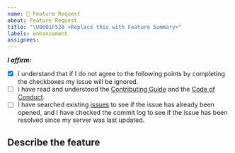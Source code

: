 ```yaml
---
name: 🔨 Feature Request
about: Feature Request
title: "\U0001F528 <Replace this with Feature Summary>"
labels: enhancement
assignees:
---
```


<!-- Remove space and place 'x' mark between square [] brackets or click the checkbox after saving to affirm the following points: -->
<!-- (it should look like this: - [x] I have ...) -->
**_I affirm:_**
- [x] I understand that if I do not agree to the following points by completing the checkboxes my issue will be ignored.
- [ ] I have read and understood the [Contributing Guide](https://github.com/LandSandBoat/server/blob/base/CONTRIBUTING.md) and the [Code of Conduct](https://github.com/LandSandBoat/server/blob/base/CODE_OF_CONDUCT.md).
- [ ] I have searched existing [issues](https://github.com/LandSandBoat/server/issues) to see if the issue has already been opened, and I have checked the commit log to see if the issue has been resolved since my server was last updated.

## Describe the feature

<!-- Add a description of the feature here, with additional links to videos, wikis, promotional announcements etc. if needed -->
